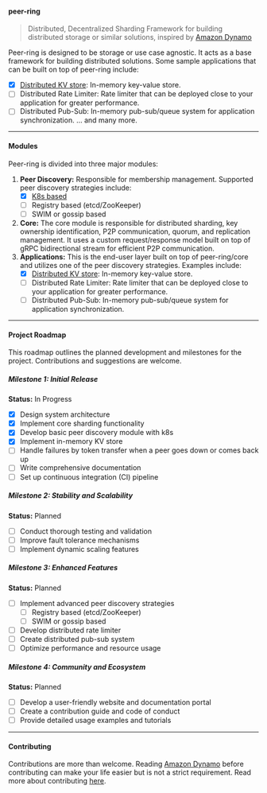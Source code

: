 #### peer-ring

> Distributed, Decentralized Sharding Framework for building distributed storage or similar solutions, inspired by [Amazon Dynamo](https://www.allthingsdistributed.com/files/amazon-dynamo-sosp2007.pdf)

Peer-ring is designed to be storage or use case agnostic. It acts as a base framework for building distributed solutions. Some sample applications that can be built on top of peer-ring include:

- [x] [Distributed KV store](https://www.npmjs.com/package/@peer-ring/kv-store): In-memory key-value store.
- [ ] Distributed Rate Limiter: Rate limiter that can be deployed close to your application for greater performance.
- [ ] Distributed Pub-Sub: In-memory pub-sub/queue system for application synchronization.
      ... and many more.

---

#### Modules

Peer-ring is divided into three major modules:

1. **Peer Discovery:** Responsible for membership management. Supported peer discovery strategies include:
   - [x] [K8s based](https://www.npmjs.com/package/@peer-ring/discovery-k8s)
   - [ ] Registry based (etcd/ZooKeeper)
   - [ ] SWIM or gossip based
2. **Core:** The core module is responsible for distributed sharding, key ownership identification, P2P communication, quorum, and replication management. It uses a custom request/response model built on top of gRPC bidirectional stream for efficient P2P communication.
3. **Applications:** This is the end-user layer built on top of peer-ring/core and utilizes one of the peer discovery strategies. Examples include:
   - [x] [Distributed KV store](https://www.npmjs.com/package/@peer-ring/kv-store): In-memory key-value store.
   - [ ] Distributed Rate Limiter: Rate limiter that can be deployed close to your application for greater performance.
   - [ ] Distributed Pub-Sub: In-memory pub-sub/queue system for application synchronization.

---

#### Project Roadmap

This roadmap outlines the planned development and milestones for the project. Contributions and suggestions are welcome.

##### Milestone 1: Initial Release

**Status:** In Progress

- [x] Design system architecture
- [x] Implement core sharding functionality
- [x] Develop basic peer discovery module with k8s
- [x] Implement in-memory KV store
- [ ] Handle failures by token transfer when a peer goes down or comes back up
- [ ] Write comprehensive documentation
- [ ] Set up continuous integration (CI) pipeline

##### Milestone 2: Stability and Scalability

**Status:** Planned

- [ ] Conduct thorough testing and validation
- [ ] Improve fault tolerance mechanisms
- [ ] Implement dynamic scaling features

##### Milestone 3: Enhanced Features

**Status:** Planned

- [ ] Implement advanced peer discovery strategies
  - [ ] Registry based (etcd/ZooKeeper)
  - [ ] SWIM or gossip based
- [ ] Develop distributed rate limiter
- [ ] Create distributed pub-sub system
- [ ] Optimize performance and resource usage

##### Milestone 4: Community and Ecosystem

**Status:** Planned

- [ ] Develop a user-friendly website and documentation portal
- [ ] Create a contribution guide and code of conduct
- [ ] Provide detailed usage examples and tutorials

---

#### Contributing

Contributions are more than welcome. Reading [Amazon Dynamo](https://www.allthingsdistributed.com/files/amazon-dynamo-sosp2007.pdf) before contributing can make your life easier but is not a strict requirement. Read more about contributing [here](https://github.com/mahendraHegde/peer-ring/CONTRIBUTING.md).
